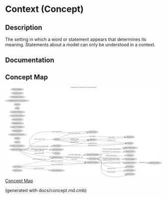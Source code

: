 # Context (Concept)
## Description
The setting in which a word or statement appears that determines its meaning.
Statements about a model can only be understood in a context.
## Documentation


## Concept Map
![Concept Map of the Domain Driven Design Patterns](../ddd/concept-view.png)
[Concept Map](../ddd/concept-view.md)


(generated with docs/concept.md.cmb)
